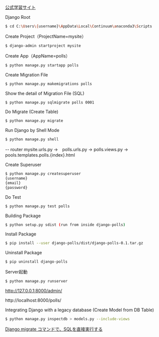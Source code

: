 [公式学習サイト](https://docs.djangoproject.com/ja/2.0/intro/)



Django Root
```sh
$ cd C:\Users\{username}\AppData\Local\Continuum\anaconda3\Scripts
```


Create Project（ProjectName=mysite）
```sh
$ django-admin startproject mysite
```


Create App（AppName=polls）
```sh
$ python manage.py startapp polls
```



Create Migration File
```sh
$ python manage.py makemigrations polls
```

Show the detail of Migration File (SQL)
```sh
$ python manage.py sqlmigrate polls 0001
```

Do Migrate (Create Table)
```sh
$ python manage.py migrate
```

Run Django by Shell Mode
```sh
$ python manage.py shell
```



-- router
mysite.urls.py 
	→　polls.urls.py 
		→ polls.views.py 
			→ pools.templates.polls.{index}.html



Create Superuser
```sh
$ python manage.py createsuperuser
{username}
{email}
{password}
```




Do Test
```sh
$ python manage.py test polls
```


Building Package
```sh
$ python setup.py sdist (run from inside django-polls)
```

Install Package
```sh
$ pip install --user django-polls/dist/django-polls-0.1.tar.gz
```

Uninstall Package
```sh
$ pip uninstall django-polls
```

Server起動
```sh
$ python manage.py runserver
```

http://127.0.0.1:8000/admin/

http://localhost:8000/polls/


Integrating Django with a legacy database (Create Model from DB Table)
```sh
$ python manage.py inspectdb > models.py --include-views
```

[Django migrate コマンドで、SQLを直接実行する](https://www.monotalk.xyz/blog/django-migrate-%E3%82%B3%E3%83%9E%E3%83%B3%E3%83%89%E3%81%A7insert-%E6%96%87%E3%82%92%E5%AE%9F%E8%A1%8C%E3%81%99%E3%82%8B/
)
